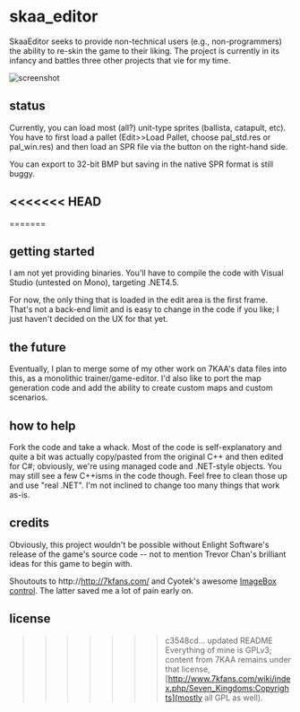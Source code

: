 # skaa_editor
SkaaEditor seeks to provide non-technical users (e.g., non-programmers) the ability to re-skin the game to their liking. The project is currently in its infancy and battles three other projects that vie for my time.

![screenshot](https://github.com/sraboy/skaa_editor/blob/native_sav/_other/skaa_editor.png)

## status
Currently, you can load most (all?) unit-type sprites (ballista, catapult, etc). You have to first load a pallet (Edit>>Load Pallet, choose pal_std.res or pal_win.res) and then load an SPR file via the button on the right-hand side. 

You can export to 32-bit BMP but saving in the native SPR format is still buggy.

<<<<<<< HEAD
---
=======
## getting started
I am not yet providing binaries. You'll have to compile the code with Visual Studio (untested on Mono), targeting .NET4.5.

For now, the only thing that is loaded in the edit area is the first frame. That's not a back-end limit and is easy to change in the code if you like; I just haven't decided on the UX for that yet.

## the future
Eventually, I plan to merge some of my other work on 7KAA's data files into this, as a monolithic trainer/game-editor. I'd also like to port the map generation code and add the ability to create custom maps and custom scenarios.

## how to help
Fork the code and take a whack. Most of the code is self-explanatory and quite a bit was actually copy/pasted from the original C++ and then edited for C#; obviously, we're using managed code and .NET-style objects. You may still see a few C++isms in the code though. Feel free to clean those up and use "real .NET". I'm not inclined to change too many things that work as-is.

## credits
Obviously, this project wouldn't be possible without Enlight Software's release of the game's source code -- not to mention Trevor Chan's brilliant ideas for this game to begin with.

Shoutouts to http://http://7kfans.com/ and Cyotek's awesome [ImageBox control](https://github.com/cyotek/Cyotek.Windows.Forms.ImageBox). The latter saved me a lot of pain early on.

## license
>>>>>>> c3548cd... updated README
Everything of mine is GPLv3; content from 7KAA remains under that license, [http://www.7kfans.com/wiki/index.php/Seven_Kingdoms:Copyrights](mostly all GPL as well).
